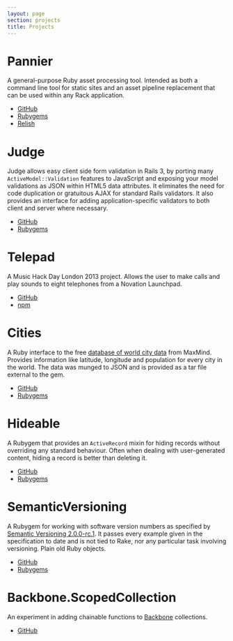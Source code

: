 ```yaml
---
layout: page
section: projects
title: Projects
---
```


# Pannier

A general-purpose Ruby asset processing tool. Intended as both a command line tool for static sites and an asset pipeline replacement that can be used within any Rack application.

* [GitHub](https://github.com/joecorcoran/pannier)
* [Rubygems](https://rubygems.org/gems/pannier)
* [Relish](https://www.relishapp.com/joecorcoran/pannier/docs)

# Judge

Judge allows easy client side form validation in Rails 3, by porting many `ActiveModel::Validation` features to JavaScript and exposing your model validations as JSON within HTML5 data attributes. It eliminates the need for code duplication or gratuitous AJAX for standard Rails validators. It also provides an interface for adding application-specific validators to both client and server where necessary.

* [GitHub](https://github.com/joecorcoran/judge)
* [Rubygems](https://rubygems.org/gems/judge)

# Telepad

A Music Hack Day London 2013 project. Allows the user to make calls and play sounds to eight telephones from a Novation Launchpad.

* [GitHub](https://github.com/joecorcoran/telepad)
* [npm](https://www.npmjs.org/package/telepad)

# Cities

A Ruby interface to the free [database of world city data](http://www.maxmind.com/en/worldcities) from MaxMind. Provides information like latitude, longitude and population for every city in the world. The data was munged to JSON and is provided as a tar file external to the gem.

* [GitHub](https://github.com/joecorcoran/cities)
* [Rubygems](https://rubygems.org/gems/cities)

# Hideable

A Rubygem that provides an `ActiveRecord` mixin for hiding records without overriding any standard behaviour. Often when dealing with user-generated content, hiding a record is better than deleting it.

* [GitHub](https://github.com/joecorcoran/hideable)
* [Rubygems](https://rubygems.org/gems/hideable)

# SemanticVersioning

A Rubygem for working with software version numbers as specified by [Semantic Versioning 2.0.0-rc.1](http://semver.org/). It passes every example given in the specification to date and is not tied to Rake, nor any particular task involving versioning. Plain old Ruby objects.

* [GitHub](https://github.com/joecorcoran/semantic_versioning)
* [Rubygems](https://rubygems.org/gems/semantic_versioning)

# Backbone.ScopedCollection

An experiment in adding chainable functions to [Backbone](http://backbonejs.org) collections.

* [GitHub](https://github.com/joecorcoran/backbone-scopedcollection)
